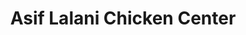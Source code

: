 ---
title: "Asif Lalani Chicken Center"
url: /karachi/asif-lalani-chicken-center/
shop: Allgemein
---